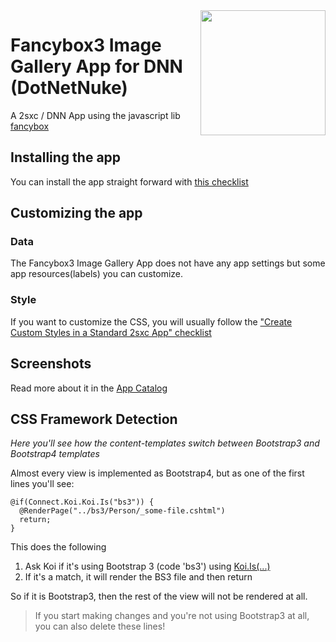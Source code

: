 <image src="app-icon.png" align="right" width="200px">

# Fancybox3 Image Gallery App for DNN (DotNetNuke)

A 2sxc / DNN App using the javascript lib [fancybox](https://github.com/fancyapps/fancybox)

## Installing the app

You can install the app straight forward with [this checklist](https://azing.org/2sxc/r/A1Usfevs)

## Customizing the app

### Data

The Fancybox3 Image Gallery App does not have any app settings but some app resources(labels) you can customize.

### Style

If you want to customize the CSS, you will usually follow the ["Create Custom Styles in a Standard 2sxc App" checklist](https://azing.org/2sxc/r/gg_aB9FD)

## Screenshots

Read more about it in the [App Catalog](https://2sxc.org/en/apps/app/gallery-app-using-fancybox)

## CSS Framework Detection

_Here you'll see how the content-templates switch between Bootstrap3 and Bootstrap4 templates_

Almost every view is implemented as Bootstrap4, but as one of the first lines you'll see:

```
@if(Connect.Koi.Koi.Is("bs3")) {
  @RenderPage("../bs3/Person/_some-file.cshtml")
  return;
}
```

This does the following

1. Ask Koi if it's using Bootstrap 3 (code 'bs3') using [Koi.Is(...)](https://connect-koi.net/components)
1. If it's a match, it will render the BS3 file and then return

So if it is Bootstrap3, then the rest of the view will not be rendered at all.

> If you start making changes and you're not using Bootstrap3 at all, you can also delete these lines!

